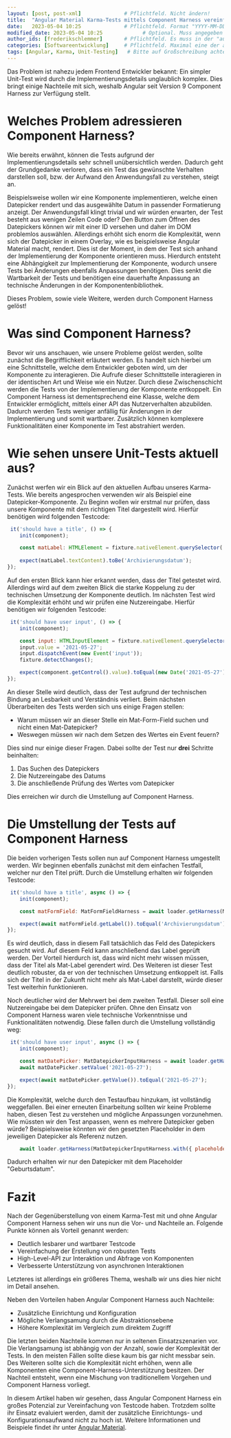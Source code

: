 ```yaml
---
layout: [post, post-xml]              # Pflichtfeld. Nicht ändern!
title:  "Angular Material Karma-Tests mittels Component Harness vereinfachen"         # Pflichtfeld. Bitte einen Titel für den Blog Post angeben.
date:   2023-05-04 10:25              # Pflichtfeld. Format "YYYY-MM-DD HH:MM". Muss für Veröffentlichung in der Vergangenheit liegen. (Für Preview egal)
modified_date: 2023-05-04 10:25             # Optional. Muss angegeben werden, wenn eine bestehende Datei geändert wird.
author_ids: [frederikschlemmer]       # Pflichtfeld. Es muss in der "authors.yml" einen Eintrag mit diesen Namen geben.
categories: [Softwareentwicklung]     # Pflichtfeld. Maximal eine der angegebenen Kategorien verwenden.
tags: [Angular, Karma, Unit-Testing]   # Bitte auf Großschreibung achten.
---
```


Das Problem ist nahezu jedem Frontend Entwickler bekannt: Ein simpler Unit-Test wird durch die Implementierungsdetails unglaublich komplex.
Dies bringt einige Nachteile mit sich, weshalb Angular seit Version 9 Component Harness zur Verfügung stellt.

# Welches Problem adressieren Component Harness?
Wie bereits erwähnt, können die Tests aufgrund der Implementierungsdetails sehr schnell unübersichtlich werden.
Dadurch geht der Grundgedanke verloren, dass ein Test das gewünschte Verhalten darstellen soll, bzw. der Aufwand den Anwendungsfall zu verstehen, steigt an.

Beispielsweise wollen wir eine Komponente implementieren, welche einen Datepicker rendert und das ausgewählte Datum in passender Formatierung anzeigt.
Der Anwendungsfall klingt trivial und wir würden erwarten, der Test besteht aus wenigen Zeilen Code oder?
Den Button zum Öffnen des Datepickers können wir mit einer ID versehen und daher im DOM problemlos auswählen.
Allerdings erhöht sich enorm die Komplexität, wenn sich der Datepicker in einem Overlay, wie es beispielsweise Angular Material macht, rendert.
Dies ist der Moment, in dem der Test sich anhand der Implementierung der Komponente orientieren muss.
Hierdurch entsteht eine Abhängigkeit zur Implementierung der Komponente, wodurch unsere Tests bei Änderungen ebenfalls Anpassungen benötigen.
Dies senkt die Wartbarkeit der Tests und benötigen eine dauerhafte Anpassung an technische Änderungen in der Komponentenbibliothek.

Dieses Problem, sowie viele Weitere, werden durch Component Harness gelöst!

# Was sind Component Harness?
Bevor wir uns anschauen, wie unsere Probleme gelöst werden, sollte zunächst die Begrifflichkeit erläutert werden.
Es handelt sich hierbei um eine Schnittstelle, welche dem Entwickler geboten wird, um der Komponente zu interagieren.
Die Aufrufe dieser Schnittstelle interagieren in der identischen Art und Weise wie ein Nutzer.
Durch diese Zwischenschicht werden die Tests von der Implementierung der Komponente entkoppelt.
Ein Component Harness ist dementsprechend eine Klasse, welche dem Entwickler ermöglicht, mittels einer API das Nutzerverhalten abzubilden.
Dadurch werden Tests weniger anfällig für Änderungen in der Implementierung und somit wartbarer.
Zusätzlich können komplexere Funktionalitäten einer Komponente im Test abstrahiert werden.

# Wie sehen unsere Unit-Tests aktuell aus?
Zunächst werfen wir ein Blick auf den aktuellen Aufbau unseres Karma-Tests.
Wie bereits angesprochen verwenden wir als Beispiel eine Datepicker-Komponente.
Zu Beginn wollen wir erstmal nur prüfen, dass unsere Komponente mit dem richtigen Titel dargestellt wird.
Hierfür benötigen wird folgenden Testcode:

```js
 it('should have a title', () => {
    init(component);

    const matLabel: HTMLElement = fixture.nativeElement.querySelector('mat-label');
    
    expect(matLabel.textContent).toBe('Archivierungsdatum');
});
```

Auf den ersten Blick kann hier erkannt werden, dass der Titel getestet wird.
Allerdings wird auf dem zweiten Blick die starke Koppelung zu der technischen Umsetzung der Komponente deutlich.
Im nächsten Test wird die Komplexität erhöht und wir prüfen eine Nutzereingabe.
Hierfür benötigen wir folgenden Testcode:

```js
 it('should have user input', () => {
    init(component);

    const input: HTMLInputElement = fixture.nativeElement.querySelector('mat-form-field').querySelector('input');
    input.value = '2021-05-27';
    input.dispatchEvent(new Event('input'));
    fixture.detectChanges();

    expect(component.getControl().value).toEqual(new Date('2021-05-27'));
});
```

An dieser Stelle wird deutlich, dass der Test aufgrund der technischen Bindung an Lesbarkeit und Verständnis verliert.
Beim nächsten Überarbeiten des Tests werden sich uns einige Fragen stellen:

* Warum müssen wir an dieser Stelle ein Mat-Form-Field suchen und nicht einen Mat-Datepicker?
* Weswegen müssen wir nach dem Setzen des Wertes ein Event feuern?

Dies sind nur einige dieser Fragen.
Dabei sollte der Test nur **drei** Schritte beinhalten:

1. Das Suchen des Datepickers
2. Die Nutzereingabe des Datums 
3. Die anschließende Prüfung des Wertes vom Datepicker

Dies erreichen wir durch die Umstellung auf Component Harness.

# Die Umstellung der Tests auf Component Harness
Die beiden vorherigen Tests sollen nun auf Component Harness umgestellt werden.
Wir beginnen ebenfalls zunächst mit dem einfachen Testfall, welcher nur den Titel prüft.
Durch die Umstellung erhalten wir folgenden Testcode:

```js
 it('should have a title', async () => {
    init(component);

    const matFormField: MatFormFieldHarness = await loader.getHarness(MatFormFieldHarness);

    expect(await matFormField.getLabel()).toEqual('Archivierungsdatum');
});
```

Es wird deutlich, dass in diesem Fall tatsächlich das Feld des Datepickers gesucht wird.
Auf diesem Feld kann anschließend das Label geprüft werden.
Der Vorteil hierdurch ist, dass wird nicht mehr wissen müssen, dass der Titel als Mat-Label gerendert wird.
Des Weiteren ist dieser Test deutlich robuster, da er von der technischen Umsetzung entkoppelt ist.
Falls sich der Titel in der Zukunft nicht mehr als Mat-Label darstellt, würde dieser Test weiterhin funktionieren.

Noch deutlicher wird der Mehrwert bei dem zweiten Testfall.
Dieser soll eine Nutzereingabe bei dem Datepicker prüfen.
Ohne den Einsatz von Component Harness waren viele technische Vorkenntnisse und Funktionalitäten notwendig.
Diese fallen durch die Umstellung vollständig weg:

```js
 it('should have user input', async () => {
    init(component);

    const matDatePicker: MatDatepickerInputHarness = await loader.getHarness(MatDatepickerInputHarness);
    await matDatePicker.setValue('2021-05-27');

    expect(await matDatePicker.getValue()).toEqual('2021-05-27');
});
```

Die Komplexität, welche durch den Testaufbau hinzukam, ist vollständig weggefallen.
Bei einer erneuten Einarbeitung sollten wir keine Probleme haben, diesen Test zu verstehen und mögliche Anpassungen vorzunehmen.
Wie müssten wir den Test anpassen, wenn es mehrere Datepicker geben würde?
Beispielsweise könnten wir den gesetzten Placeholder in dem jeweiligen Datepicker als Referenz nutzen.

```js
    await loader.getHarness(MatDatepickerInputHarness.with({ placeholder: 'Geburtsdatum' }));
```

Dadurch erhalten wir nur den Datepicker mit dem Placeholder "Geburtsdatum".

# Fazit

Nach der Gegenüberstellung von einem Karma-Test mit und ohne Angular Component Harness sehen wir uns nun die Vor- und Nachteile an.
Folgende Punkte können als Vorteil genannt werden:

* Deutlich lesbarer und wartbarer Testcode
* Vereinfachung der Erstellung von robusten Tests
* High-Level-API zur Interaktion und Abfrage von Komponenten
* Verbesserte Unterstützung von asynchronen Interaktionen

Letzteres ist allerdings ein größeres Thema, weshalb wir uns dies hier nicht im Detail ansehen.

Neben den Vorteilen haben Angular Component Harness auch Nachteile:

* Zusätzliche Einrichtung und Konfiguration
* Mögliche Verlangsamung durch die Abstraktionsebene
* Höhere Komplexität im Vergleich zum direktem Zugriff

Die letzten beiden Nachteile kommen nur in seltenen Einsatzszenarien vor.
Die Verlangsamung ist abhängig von der Anzahl, sowie der Komplexität der Tests.
In den meisten Fällen sollte diese kaum bis gar nicht messbar sein.
Des Weiteren sollte sich die Komplexität nicht erhöhen, wenn alle Komponenten eine Component-Harness-Unterstützung besitzen.
Der Nachteil entsteht, wenn eine Mischung von traditionellem Vorgehen und Component Harness vorliegt.


In diesem Artikel haben wir gesehen, dass Angular Component Harness ein großes Potenzial zur Vereinfachung von Testcode haben.
Trotzdem sollte ihr Einsatz evaluiert werden, damit der zusätzliche Einrichtungs- und Konfigurationsaufwand nicht zu hoch ist.
Weitere Informationen und Beispiele findet ihr unter [Angular Material](https://material.angular.io/cdk/test-harnesses/overview#component-test-harnesses).



